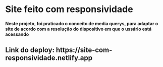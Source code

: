 <h1>Site feito com responsividade</h1>

<h4>Neste projeto, foi praticado o conceito de media querys, para adaptar o site de acordo com a resolução do dispositivo em que o ussário está acessando</h4>

<h2>Link do deploy: https://site-com-responsividade.netlify.app</h2>
